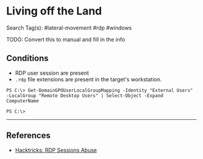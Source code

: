 # Living off the Land

Search Tag(s): #lateral-movement #rdp #windows

TODO: Convert this to manual and fill in the info

## Conditions

- RDP user session are present
- `.rdp` file extensions are present in the target's workstation.

```
PS C:\> Get-DomainGPOUserLocalGroupMapping -Identity "External Users" -LocalGroup "Remote Desktop Users" | Select-Object -Expand ComputerName

PS C:\> 
```

---
## References

- [Hacktricks: RDP Sessions Abuse](https://book.hacktricks.xyz/windows-hardening/active-directory-methodology/rdp-sessions-abuse)